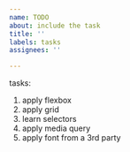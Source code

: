 ```yaml
---
name: TODO
about: include the task
title: ''
labels: tasks
assignees: ''

---
```


tasks:
1. apply flexbox
2. apply grid
3. learn selectors
4. apply media query
5. apply font from a 3rd party
